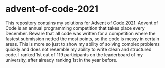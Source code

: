 # advent-of-code-2021

This repository contains my solutions for [Advent of Code 2021](https://adventofcode.com/).
Advent of Code is an annual programming competition that takes place every December.
Beware that all code was written for a competition where the fastest submission netted the most points, so the code is messy in certain areas.
This is more so just to show my ability of solving complex problems quickly and does not resemble my ability to write clean and structured code.
I ranked 1st out of 119 participants on the leaderboard of my university, after already ranking 1st in the year before.
